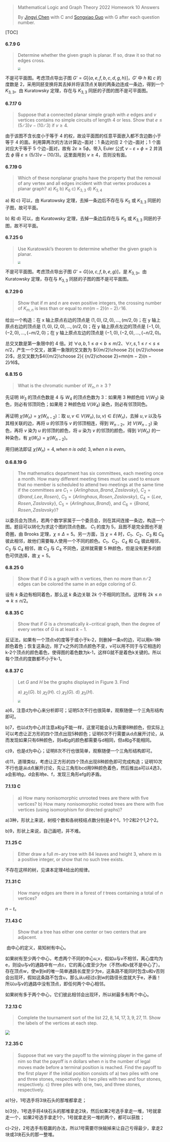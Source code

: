>Mathematical Logic and Graph Theory 2022 Homework 10 Answers
>
>By [Jingyi Chen](chenjingyi071@mail.ustc.edu.cn) with C and [Songxiao Guo](logname@mail.ustc.edu.cn) with G after each question number.

[TOC]

#### 6.7.9 G

>Determine whether the given graph is planar. If so, draw it so that no edges cross.
>
><img src="../asserts/6_7_9.png" style="zoom:50%;" />

不是可平面图。考虑顶点导出子图 $G’=G[\{a,e,f,b,c,d,g,h\}]$，$G'$ 中 $h$ 和 $c$ 的度数是 $2$，采用同胚变换将其去掉并将该顶点关联的两条边连成一条边，得到一个 $K_{3,3}$。由 Kuratowsky 定理，存在与 $K_{3,3}$ 同胚的子图的图不是可平面图。

#### 6.7.17 G

>Suppose that a connected planar simple graph with $e$ edges and $v$ vertices contains no simple circuits of length $4$ or less. Show that $e ≤ (5∕3)v − (10∕3)$ if $v ≥ 4$.

由于该图不含长度小于等于 $4$ 的权，故设平面图的任意平面嵌入都不含边数小于等于 $4$ 的面。利用算两次的方法计算边$-$面对：$1$ 条边对应 $2$ 个边$-$面对；$1$ 个面对应大于等于 $5$ 个边$-$面对，故有 $2\varepsilon\geq5\phi$。带入 Euler 公式 $\nu-\varepsilon+\phi=2$ 并消去 $\phi$ 得 $\varepsilon\leq(5/3)\nu-(10/3)$。这里面用到 $v\geq4$，否则没有面。

#### 6.7.19 G

>Which of these nonplanar graphs have the property that the removal of any vertex and all edges incident with that vertex produces a planar graph?
>a) $K_ 5$	b) $K_ 6$	c) $K_ {3,3}$	d) $K _{3,4}$

a) 和 c) 可以，由 Kuratowsky 定理，去掉一条边后不存在与 $K_5$ 或 $K_{3,3}$ 同胚的子图，故可平面。

b) 和 d) 可以，由 Kuratowsky 定理，去掉一条边后存在与 $K_5$ 或 $K_{3,3}$ 同胚的子图，故不可平面。

#### 6.7.25 G

>Use Kuratowski’s theorem to determine whether the given graph is planar.
>
><img src="../asserts/6_7_25.png" style="zoom:50%;" />

不是可平面图。考虑顶点导出子图 $G’=G[\{a,c,f,b,e,g\}]$，是 $K_{3,3}$。由 Kuratowsky 定理，存在与 $K_{3,3}$ 同胚的子图的图不是可平面图。

#### 6.7.29 G

>Show that if $m$ and $n$ are even positive integers, the crossing number of $K_{ m,n}$ is less than or equal to $mn(m − 2)(n − 2)∕16$.

给出一个构造：在 x 轴上原点右边的顶点是 $(1,0),(2,0),\dots,(m/2,0)$；在 y 轴上原点右边的顶点是 $(1,0),(2,0),\dots,(n/2,0)$；在 y 轴上原点左边的顶点是 $(-1,0),(-2,0),\dots,(-m/2,0)$；在 y 轴上原点左边的顶点是 $(-1,0),(-2,0),\dots,(-n/2,0)$。

总交叉数是第一象限中的 $4$ 倍。对 $\forall a,b, 1\leq a<b\leq m/2$、$\forall r,s, 1\leq r<s\leq n/2$，产生一个交叉，故第一象限的交叉数为 ${{m/2}\choose 2}{ {n/2}\choose 2}$，总交叉数为$4{{m/2}\choose 2}{ {n/2}\choose 2}=mn(m − 2)(n − 2)∕16$。

#### 6.8.15 G

> What is the chromatic number of $W_ n,n\geq3$ ?

先证明 $W_3$ 的顶点色数是 $4$ 与 $W_4$ 的顶点色数为 $3$：如果用 $3$ 种颜色给 $V(W_3)$ 染色，则必有邻顶同色；如果用 $2$ 种颜色给 $V(W_4)$ 染色，则必有邻顶同色。

再证明 $\chi(W_n)=\chi(W_{n-2})$：取 $u,v\in V(W_n),(u,v)\in E(W_n)$，去掉 $u,v$ 以及与其相关联的边，再将 $u$ 的邻顶与 $v$ 的邻顶相连，得到 $W_{n-2}$。对 $V(W_{n-2})$ 染色，再将 $v$ 染为 $u$ 的邻顶的颜色，将 $u$ 染为 $v$ 的邻顶的颜色，得到 $V(W_n)$ 的一种染色，有 $\chi(W_n)=\chi(W_{n-2})$。

用归纳法即证 $\chi(W_n)=4,when\ n\ is\ odd;\ 3,when\ n\ is\ even$。

#### 0.6.8.19 G

>The mathematics department has six committees, each meeting once a month. How many diﬀerent meeting
>times must be used to ensure that no member is scheduled to attend two meetings at the same time if the committees are $C_ 1 = \{Arlinghaus, Brand, Zaslavsky\}$, $C _2 = \{Brand,Lee, Rosen\}$, $C_ 3 = \{Arlinghaus, Rosen, Zaslavsky\}$, $C_4 = \{Lee, Rosen, Zaslavsky\}$, $C _5 = \{Arlinghaus,
>Brand\}$, and $C _6 = \{Brand, Rosen, Zaslavsky\}$?

以委员会为顶点，若两个数学家属于一个委员会，则在其间连接一条边，构造一个图。题目可以转化为求这个图的顶点色数。 $C_1$ 的度为 $5$，且图不是完全图也不是奇圈，由 Brooks 定理，$\chi\leq\Delta=5$。另一方面，当 $\chi=4$ 时，$C_1$、$C_2$、$C_3$ 和 $C_6$ 彼此相邻，故他们需要每人使用一个不同的颜色。$C_1$、$C_2$、$C_4$ 和 $C_6$ 彼此相邻，$C_3$ 与 $C_4$ 相邻，故 $C_3$ 与 $C_4$ 不同色，这样就需要 $5$ 种颜色，但是没有更多的颜色可供选择，故 $\chi=5$。

#### 6.8.25 G 

>Show that if $G$ is a graph with n vertices, then no more than $n∕2$ edges can be colored the same in an edge coloring of $G$.

设有 $k$ 条边有相同着色，那么这 $k$ 条边关联 $2k$ 个不相同的顶点。这样有 $2k\leq n\Rightarrow k\leq n/2$。

#### 6.8.35 C

>Show that if $G$ is a chromatically $k-$critical graph, then the degree of every vertex of $G$ is at least $k − 1$.

反证法，如果有一个顶点v的度等于或小于k-2，则删掉一条v的边，可以用k-1种颜色着色；恢复这条边，除了v之外的顶点颜色不变，v可以用不同于与它相连的k-2个顶点的颜色着色，使得图的着色数为k-1，这样G就不是着色k关键的。所以每个顶点的度数都不小于k-1。

#### 6.8.37 C

> Let $G$ and $H$ be the graphs displayed in Figure 3. Find
>
> a) $𝜒_ 2 (G)$.	b) $𝜒_ 2 (H)$.	c) $𝜒_ 3 (G)$.	d) $𝜒 _3 (H)$.
>
> <img src="../asserts/6_8_37.png" style="zoom:50%;" />

a)6，注意d为中心来分析即可；证明5次不行也很简单，观察随便一个三角形结构即可。

b)7，也以d为中心并注意a和g不能一样，这里可能会认为需要8种颜色，但实际上可以考虑让正方形的四个顶点出现5种颜色；证明6次不行需要从d点展开讨论，从而发现如果只有6种颜色，则a和g的颜色都需要与d相同，但a和g不能相同。

c)9，也是d为中心；证明8次不行也很简单，观察随便一个三角形结构即可。

d)11，道理类似，考虑让正方形的四个顶点出现8种颜色即可完成构造；证明10次不行也是从d点展开讨论，先让三角形bcd用9种颜色着色，然后推出a可以4选3，a会影响g，d会影响e、f，发现三角形efg的矛盾。

#### 7.1.13 C

>a) How many nonisomorphic unrooted trees are there with ﬁve vertices?
>b) How many nonisomorphic rooted trees are there with ﬁve vertices (using isomorphism for directed graphs)?

a)3种，形状上来说，树枝个数和各树枝结点数分别是4个1，1个2和2个1,2个2。

b)9，形状上来说，自己画吧，并不难。

#### 7.1.25 C

>Either draw a full $m-$ary tree with $84$ leaves and height $3$, where m is a positive integer, or show that no such tree exists.

不存在这样的树，见课本定理4给出的规律。

#### 7.1.31 C

>How many edges are there in a forest of $t$ trees containing a total of $n$ vertices?

$n-t$。

#### 7.1.43 C

>Show that a tree has either one center or two centers that are adjacent.

​		由中心的定义，易知树有中心。

​		如果树有至少两个中心，考虑两个不同的中心u,v，假如u与v不相邻，离心度均为e，则设u与v的通路中有一点c，它的离心度至少为e（不然u和v就不是中心了）。存在顶点w，使w到e的唯一简单通路长度至少为e，这条路不能同时包含u和v否则会出现环，假如这条路不包含u，那么从u经过c到w的路径长度就大于e，矛盾！所以u与v的通路中没有顶点，即任何两个中心相邻。

​		如果树有多于两个中心，它们彼此相邻会出现环，所以树最多有两个中心。

#### 7.2.13 C

>Complete the tournament sort of the list $22, 8, 14, 17, 3, 9, 27, 11$. Show the labels of the vertices at each step.

<img src="../asserts/7_2_13.png" style="zoom:90%;" />

#### 7.2.35 C

>Suppose that we vary the payoﬀ to the winning player in the game of nim so that the payoﬀ is $n$ dollars when $n$ is the number of legal moves made before a terminal position is reached. Find the payoﬀ to the ﬁrst player if the
>initial position consists of
>a) two piles with one and three stones, respectively.
>b) two piles with two and four stones, respectively.
>c) three piles with one, two, and three stones, respectively.

a)1分，1号选手将3块石头的那堆都拿走；

b)3分，1号选手将4块石头的那堆拿走2块，然后如果2号选手拿走一堆，1号就拿走一个，如果2号选手拿走1个，1号就拿走另一堆的两个，都可以获胜；

c)-2分，2号选手有稳赢的办法，所以1号需要尽快输掉来让自己亏得最少，拿走2块或3块石头的那一整堆。